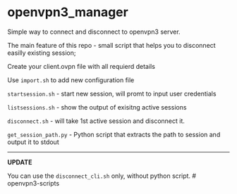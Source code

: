 # openvpn3_manager

Simple way to connect and disconnect to openvpn3 server.

The main feature of this repo - small script that helps you to disconnect easilly existing session;

Create your client.ovpn file with all requierd details

Use `import.sh` to add new configuration file

`startsession.sh` - start new session, will promt to input user credentials

`listsessions.sh` - show the output of exisitng active sessions

`disconnect.sh` - will take 1st active session and disconnect it.

`get_session_path.py` - Python script that extracts the path to session and output it to stdout



___

**UPDATE**

You can use the `disconnect_cli.sh` only, without python script. # openvpn3-scripts
